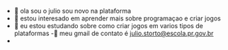 - 👋 ola sou o julio sou novo na plataforma
- 👀 estou interesado em aprender mais sobre programaçao e criar jogos
- 🌱 eu estou estudando sobre como criar jogos em varios tipos de plataformas
-:dog: meu gmail de contato é julio.storto@escola.pr.gov.br
-

<!---
zl0w/zl0w is a ✨ special ✨ repository because its `README.md` (this file) appears on your GitHub profile.
You can click the Preview link to take a look at your changes.
--->
